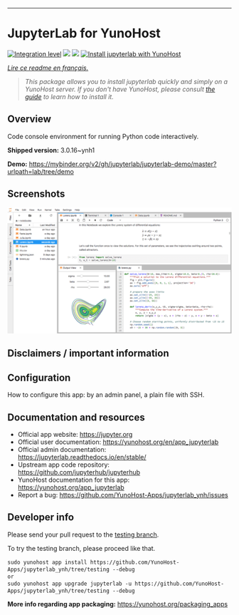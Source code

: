 

---

<!--
N.B.: This README was automatically generated by https://github.com/YunoHost/apps/tree/master/tools/README-generator
It shall NOT be edited by hand.
-->

# JupyterLab for YunoHost

[![Integration level](https://dash.yunohost.org/integration/jupyterlab.svg)](https://dash.yunohost.org/appci/app/jupyterlab) ![](https://ci-apps.yunohost.org/ci/badges/jupyterlab.status.svg)  ![](https://ci-apps.yunohost.org/ci/badges/jupyterlab.maintain.svg)
[![Install jupyterlab with YunoHost](https://install-app.yunohost.org/install-with-yunohost.svg)](https://install-app.yunohost.org/?app=jupyterlab)

*[Lire ce readme en français.](./README_fr.md)*

> *This package allows you to install jupyterlab quickly and simply on a YunoHost server.
If you don't have YunoHost, please consult [the guide](https://yunohost.org/#/install) to learn how to install it.*

## Overview

Code console environment for running Python code interactively.

**Shipped version:** 3.0.16~ynh1

**Demo:** https://mybinder.org/v2/gh/jupyterlab/jupyterlab-demo/master?urlpath=lab/tree/demo


## Screenshots


   ![](./doc/screenshots/jupyterlab.png)




## Disclaimers / important information

## Configuration

How to configure this app: by an admin panel, a plain file with SSH.



## Documentation and resources

* Official app website: https://jupyter.org
* Official user documentation: https://yunohost.org/en/app_jupyterlab
* Official admin documentation: https://jupyterlab.readthedocs.io/en/stable/
* Upstream app code repository:  https://github.com/jupyterhub/jupyterhub
* YunoHost documentation for this app: https://yunohost.org/app_jupyterlab
* Report a bug: https://github.com/YunoHost-Apps/jupyterlab_ynh/issues

## Developer info

Please send your pull request to the [testing branch](https://github.com/YunoHost-Apps/jupyterlab_ynh/tree/testing).

To try the testing branch, please proceed like that.
```
sudo yunohost app install https://github.com/YunoHost-Apps/jupyterlab_ynh/tree/testing --debug
or
sudo yunohost app upgrade jupyterlab -u https://github.com/YunoHost-Apps/jupyterlab_ynh/tree/testing --debug
```

**More info regarding app packaging:** https://yunohost.org/packaging_apps
